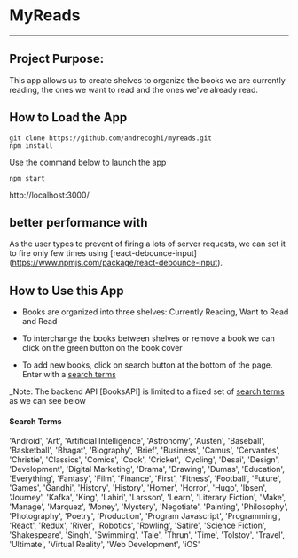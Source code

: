 # MyReads

---

## Project Purpose:

This app allows us to create shelves to organize the books we are currently reading, the ones we want to read and the ones we've already read.

## How to Load the App

```
git clone https://github.com/andrecoghi/myreads.git
npm install
```

Use the command below to launch the app

```
npm start
```
http://localhost:3000/ 

## better performance with 
As the user types to prevent of firing a lots of server requests, we can set it to fire only few times using [react-debounce-input] (https://www.npmjs.com/package/react-debounce-input).

## How to Use this App

- Books are organized into three shelves: Currently Reading, Want to Read and Read
- To interchange the books between shelves or remove a book we can click on the green button on the book cover

- To add new books, click on search button at the bottom of the page.
  Enter with a [search terms](#search-terms)

_Note: The backend API [BooksAPI] is limited to a fixed set of [search terms](#search-terms) as we can see below

#### Search Terms

'Android', 'Art', 'Artificial Intelligence', 'Astronomy', 'Austen', 'Baseball', 'Basketball', 'Bhagat', 'Biography', 'Brief', 'Business', 'Camus', 'Cervantes', 'Christie', 'Classics', 'Comics', 'Cook', 'Cricket', 'Cycling', 'Desai', 'Design', 'Development', 'Digital Marketing', 'Drama', 'Drawing', 'Dumas', 'Education', 'Everything', 'Fantasy', 'Film', 'Finance', 'First', 'Fitness', 'Football', 'Future', 'Games', 'Gandhi', 'History', 'History', 'Homer', 'Horror', 'Hugo', 'Ibsen', 'Journey', 'Kafka', 'King', 'Lahiri', 'Larsson', 'Learn', 'Literary Fiction', 'Make', 'Manage', 'Marquez', 'Money', 'Mystery', 'Negotiate', 'Painting', 'Philosophy', 'Photography', 'Poetry', 'Production', 'Program Javascript', 'Programming', 'React', 'Redux', 'River', 'Robotics', 'Rowling', 'Satire', 'Science Fiction', 'Shakespeare', 'Singh', 'Swimming', 'Tale', 'Thrun', 'Time', 'Tolstoy', 'Travel', 'Ultimate', 'Virtual Reality', 'Web Development', 'iOS'